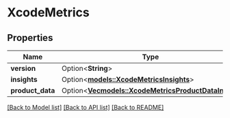 # XcodeMetrics

## Properties

Name | Type | Description | Notes
------------ | ------------- | ------------- | -------------
**version** | Option<**String**> |  | [optional]
**insights** | Option<[**models::XcodeMetricsInsights**](xcodeMetrics_insights.md)> |  | [optional]
**product_data** | Option<[**Vec<models::XcodeMetricsProductDataInner>**](xcodeMetrics_productData_inner.md)> |  | [optional]

[[Back to Model list]](../README.md#documentation-for-models) [[Back to API list]](../README.md#documentation-for-api-endpoints) [[Back to README]](../README.md)


